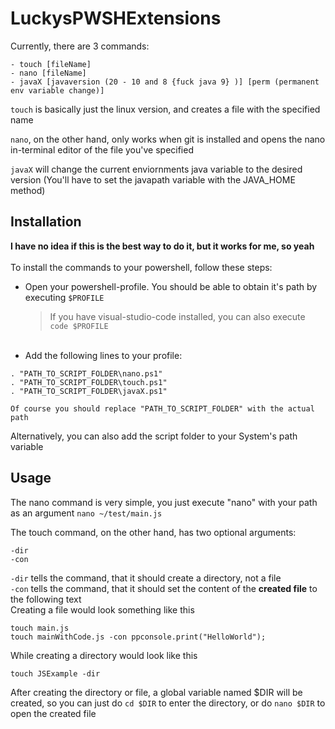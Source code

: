 # LuckysPWSHExtensions

Currently, there are 3 commands:
```
- touch [fileName]
- nano [fileName]
- javaX [javaversion (20 - 10 and 8 {fuck java 9} )] [perm (permanent env variable change)]
```

```touch``` is basically just the linux version, and creates a file with the specified name

```nano```, on the other hand, only works when git is installed and opens the nano in-terminal editor of the file you've specified

```javaX``` will change the current enviornments java variable to the desired version (You'll have to set the javapath variable with the JAVA_HOME method)



## Installation
**I have no idea if this is the best way to do it, but it works for me, so yeah**  
<br/>
To install the commands to your powershell, follow these steps:  
	
- Open your powershell-profile. You should be able to obtain it's path by executing ```$PROFILE```
	> If you have visual-studio-code installed, you can also execute ```code $PROFILE```  
  <br/>
- Add the following lines to your profile:
```
. "PATH_TO_SCRIPT_FOLDER\nano.ps1"
. "PATH_TO_SCRIPT_FOLDER\touch.ps1"
. "PATH_TO_SCRIPT_FOLDER\javaX.ps1"
```

	Of course you should replace "PATH_TO_SCRIPT_FOLDER" with the actual path

Alternatively, you can also add the script folder to your System's path variable

## Usage
The nano command is very simple, you just execute "nano" with your path as an argument
```nano ~/test/main.js```  

The touch command, on the other hand, has two optional arguments:
```
-dir
-con
```
```-dir``` tells the command, that it should create a directory, not a file  
```-con``` tells the command, that it should set the content of the **created file** to the following text  
Creating a file would look something like this
```
touch main.js
touch mainWithCode.js -con ppconsole.print("HelloWorld");
```  
While creating a directory would look like this
```
touch JSExample -dir
```

After creating the directory or file, a global variable named $DIR will be created, so you can just do ```cd $DIR``` to enter the directory, or do ```nano $DIR``` to open the created file
